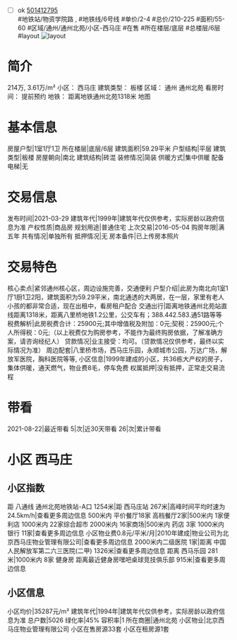 - [ ] ok [501412795](https://bj.5i5j.com/ershoufang/501412795.html)  
 #地铁站/物资学院路 ,  #地铁线/6号线
#单价/2-4 #总价/210-225 #面积/55-60   #区域/通州/通州北苑/小区-西马庄 #在售 #所在楼层/底层 #总楼层/6层 #layout 
![layout](http://image2a.5i5j.com/bdir/layout/889be9216f264dbca5a4042a33c5c03b.jpg_P5.jpg) 
# 简介 
 214万,  3.61万/m² 
小区： 西马庄
建筑类型： 板楼
区域： 通州 通州北苑
看房时间： 提前预约
地铁： 距离地铁通州北苑1318米 地图
# 基本信息 
 房屋户型|1室1厅1卫
所在楼层|底层/6层
建筑面积|59.29平米
户型结构|平层
建筑类型|板楼
房屋朝向|南北
建筑结构|砖混
装修情况|简装
供暖方式|集中供暖
配备电梯|无
# 交易信息 
 发布时间|2021-03-29
建筑年代|1999年|建筑年代仅供参考，实际房龄以政府信息为准
产权性质|商品房
规划用途|普通住宅
上次交易|2016-05-04
购房年限|满五年
共有情况|单独所有
抵押情况|无
房本备件|已上传房本照片
# 交易特色 
 核心卖点|紧邻通州核心区，周边设施完善，交通便利
户型介绍|此房为南北向1室1厅1厨1卫2阳，建筑面积为59.29平米，南北通透的大两居，在一层，家里有老人小孩的都非常合适，现在出租中，看房租户配合
交通出行|距离地铁通州北苑站直线距离1318米，距离八里桥地铁1.2公里，公交车有；388.442.583.通51路等等
税费解析|此房税费合计：25900元;其中增值税及附加：0元;契税：25900元;个人所得税：0元;（以上税费仅为购房参考，不能作为最终购房依据，了解准确方案，请咨询经纪人）
贷款情况|业主接受：均可。（贷款情况仅供参考，最终以实际情况为准）
周边配套|八里桥市场，西马庄乐园，永顺城市公园，万达广场，解放军医院，胸科医院等等,
小区信息|1999年建成的小区，共36栋大产权的房子，集体供暖，通天燃气，物业费8毛，停车免费
权属抵押|没有抵押，正常走交易流程
# 带看 
 2021-08-22|最近带看	 5|次|近30天带看	 26|次|累计带看
# 小区 西马庄
## 小区指数 
 距 八通线 通州北苑地铁站-A口 1254米|距 西马庄站 267米|高峰时间平均时速为24.5km/h|查看更多周边信息
500米内 平价餐厅18家
高档餐厅2家|500米内 1家便利店
1000米内 22家综合超市
2000米内 16家商场|500米内 药店 3家
1000米内 银行 11家|查看更多周边信息
小区物业费0.8元/平米/月|2010年建成|物业公司为北京西马庄物业管理有限公司|查看更多周边信息
2000米内二级医院 1家|距离 中国人民解放军第二六三医院(二甲)  1326米|查看更多周边信息
距离 西马乐园 281米|1000米内 8家 健身房
距离最近健身房嘿吧桌球竞技俱乐部 915米|查看更多周边信息
## 小区信息 
 小区均价|35287元/m²
建筑年代|1994年|建筑年代仅供参考，实际房龄以政府信息为准
总户数|5026
绿化率|45%
容积率|1
所在商圈|通州北苑
小区物业|北京西马庄物业管理有限公司
小区在售房源33套
小区在租房源1套
